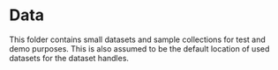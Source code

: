 Data
=====

This folder contains small datasets and sample collections for test
and demo purposes.
This is also assumed to be the default location of used datasets
for the dataset handles.